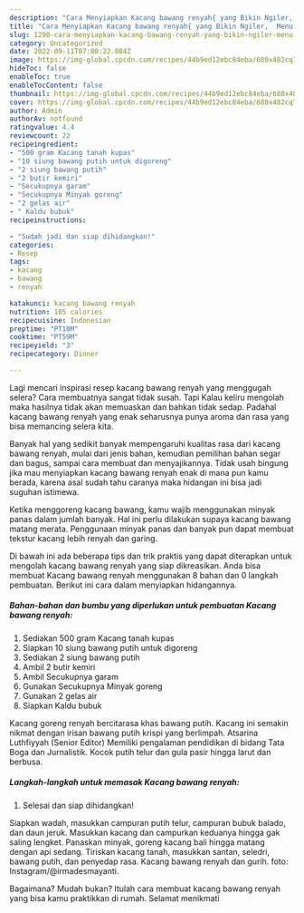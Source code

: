 ```yaml
---
description: "Cara Menyiapkan Kacang bawang renyah{ yang Bikin Ngiler,  Menu Buat lebaran"
title: "Cara Menyiapkan Kacang bawang renyah{ yang Bikin Ngiler,  Menu Buat lebaran"
slug: 1298-cara-menyiapkan-kacang-bawang-renyah-yang-bikin-ngiler-menu-buat-lebaran
category: Uncategorized
date: 2022-09-11T07:00:22.084Z
image: https://img-global.cpcdn.com/recipes/44b9ed12ebc84eba/680x482cq70/kacang-bawang-renyah-foto-resep-utama.jpg
hideToc: false
enableToc: true
enableTocContent: false
thumbnail: https://img-global.cpcdn.com/recipes/44b9ed12ebc84eba/680x482cq70/kacang-bawang-renyah-foto-resep-utama.jpg
cover: https://img-global.cpcdn.com/recipes/44b9ed12ebc84eba/680x482cq70/kacang-bawang-renyah-foto-resep-utama.jpg
author: Admin
authorAv: notfound
ratingvalue: 4.4
reviewcount: 22
recipeingredient:
- "500 gram Kacang tanah kupas"
- "10 siung bawang putih untuk digoreng"
- "2 siung bawang putih"
- "2 butir kemiri"
- "Secukupnya garam"
- "Secukupnya Minyak goreng"
- "2 gelas air"
- " Kaldu bubuk"
recipeinstructions:

- "Sudah jadi dan siap dihidangkan!"
categories:
- Resep
tags:
- kacang
- bawang
- renyah

katakunci: kacang bawang renyah 
nutrition: 105 calories
recipecuisine: Indonesian
preptime: "PT10M"
cooktime: "PT59M"
recipeyield: "3"
recipecategory: Dinner

---
```



Lagi mencari inspirasi resep kacang bawang renyah yang menggugah selera? Cara membuatnya sangat tidak susah. Tapi Kalau keliru mengolah maka hasilnya tidak akan memuaskan dan bahkan tidak sedap. Padahal kacang bawang renyah yang enak seharusnya punya aroma dan rasa yang bisa memancing selera kita.


Banyak hal yang sedikit banyak mempengaruhi kualitas rasa dari kacang bawang renyah, mulai dari jenis bahan, kemudian pemilihan bahan segar dan bagus, sampai cara membuat dan menyajikannya. Tidak usah bingung jika mau menyiapkan kacang bawang renyah enak di mana pun kamu berada, karena asal sudah tahu caranya maka hidangan ini bisa jadi suguhan istimewa.

Ketika menggoreng kacang bawang, kamu wajib menggunakan minyak panas dalam jumlah banyak. Hal ini perlu dilakukan supaya kacang bawang matang merata. Penggunaan minyak panas dan banyak pun dapat membuat tekstur kacang lebih renyah dan garing.


Di bawah ini ada beberapa tips dan trik praktis yang dapat diterapkan untuk mengolah kacang bawang renyah yang siap dikreasikan. Anda bisa membuat Kacang bawang renyah menggunakan 8 bahan dan 0 langkah pembuatan. Berikut ini cara dalam menyiapkan hidangannya.

<!--inarticleads1-->

##### Bahan-bahan dan bumbu yang diperlukan untuk pembuatan Kacang bawang renyah:

1. Sediakan 500 gram Kacang tanah kupas
1. Siapkan 10 siung bawang putih untuk digoreng
1. Sediakan 2 siung bawang putih
1. Ambil 2 butir kemiri
1. Ambil Secukupnya garam
1. Gunakan Secukupnya Minyak goreng
1. Gunakan 2 gelas air
1. Siapkan  Kaldu bubuk


Kacang goreng renyah bercitarasa khas bawang putih. Kacang ini semakin nikmat dengan irisan bawang putih krispi yang berlimpah. Atsarina Luthfiyyah (Senior Editor) Memiliki pengalaman pendidikan di bidang Tata Boga dan Jurnalistik. Kocok putih telur dan gula pasir hingga larut dan berbusa. 

<!--inarticleads2-->

##### Langkah-langkah untuk memasak Kacang bawang renyah:


1. Selesai dan siap dihidangkan!

Siapkan wadah, masukkan campuran putih telur, campuran bubuk balado, dan daun jeruk. Masukkan kacang dan campurkan keduanya hingga gak saling lengket. Panaskan minyak, goreng kacang bali hingga matang dengan api sedang. Tiriskan kacang tanah, masukkan santan, seledri, bawang putih, dan penyedap rasa. Kacang bawang renyah dan gurih. foto: Instagram/@irmadesmayanti. 

Bagaimana? Mudah bukan? Itulah cara membuat kacang bawang renyah yang bisa kamu praktikkan di rumah. Selamat menikmati
